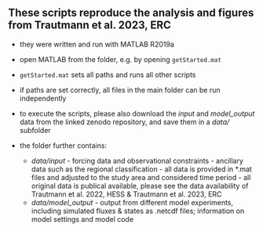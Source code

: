 ## These scripts reproduce the analysis and figures from Trautmann et al. 2023, ERC

- they were written and run with MATLAB R2019a

- open MATLAB from the folder, e.g. by opening `getStarted.mat`
- `getStarted.mat` sets all paths and runs all other scripts
- if paths are set correctly, all files in the main folder can be run independently

- to execute the scripts, please also download the _input_ and _model_output_ data from the linked zenodo repository, and save them in a _data/_ subfolder
- the folder further contains:
	* _data/input_ 		- forcing data and observational constraints 
 						- ancillary data such as the regional classification
 						- all data is provided in *.mat files and adjusted to the study area and considered time period
 						- all original data is publical available, please see the data availability of Trautmann et al. 2022, HESS & Trautmann et al. 2023, ERC
	* _data/model_output_ 	- output from different model experiments, including simulated fluxes & states as .netcdf files; information on model settings and model code

